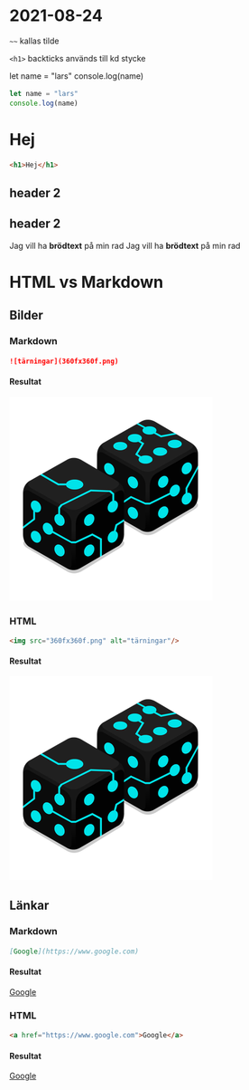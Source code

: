 # 2021-08-24

`~~` kallas tilde

`<h1>` backticks används till  kd stycke

let name = "lars"
console.log(name)

```javascript
let name = "lars"
console.log(name)
```

<h1>Hej</h1>

```html
<h1>Hej</h1>
```

## header 2
<h2>header 2</h2>

Jag vill ha <strong>brödtext</strong> på min rad
Jag vill ha __brödtext__ på min rad

# HTML vs Markdown

## Bilder

### Markdown

```Markdown
![tärningar](360fx360f.png)
```

#### Resultat

![tärningar](360fx360f.png)

### HTML

```html
<img src="360fx360f.png" alt="tärningar"/>
```

#### Resultat

<img src="360fx360f.png"  alt="tärningar"/>

## Länkar

### Markdown

```markdown
[Google](https://www.google.com)
```

#### Resultat

[Google](https://www.google.com)

### HTML

```html
<a href="https://www.google.com">Google</a>
```

#### Resultat

<a href="https://www.google.com">Google</a>
